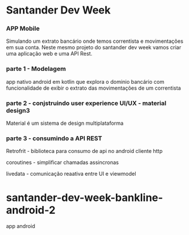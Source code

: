 # Santander Dev Week

### APP Mobile

Simulando um extrato bancário onde temos correntista e movimentações em sua conta. Neste mesmo projeto do santander dev week vamos criar uma aplicação web e uma API Rest.

### parte 1 - Modelagem 

app nativo android em kotlin que explora o dominio bancário com funcionalidade de exibir o extrato das movimentações de um correntista


### parte 2 - conjstruindo user experience UI/UX - material design3

Material é um sistema de design multiplataforma

### parte 3 - consumindo a API REST

Retrofrit - biblioteca para consumo de api no android
cliente http

coroutines - simplificar chamadas assincronas

livedata - comunicação reaativa entre UI e viewmodel 


# santander-dev-week-bankline-android-2
app android
